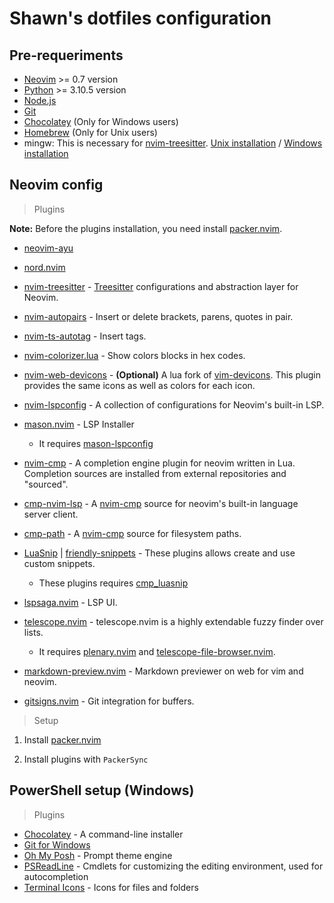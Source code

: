 # Shawn's dotfiles configuration

## Pre-requeriments
* [Neovim](https://neovim.io/) >= 0.7 version
* [Python](https://www.python.org/downloads/) >= 3.10.5 version
* [Node.js](https://nodejs.org/en/)
* [Git](https://git-scm.com/)
* [Chocolatey](https://chocolatey.org/) (Only for Windows users)
* [Homebrew](https://brew.sh/) (Only for Unix users)
* mingw: This is necessary for [nvim-treesitter](https://github.com/nvim-treesitter/nvim-treesitter). [Unix installation](https://formulae.brew.sh/formula/mingw-w64#default) / [Windows installation](https://community.chocolatey.org/packages/mingw)


## Neovim config

> Plugins

**Note:** Before the plugins installation, you need install [packer.nvim](https://github.com/wbthomason/packer.nvim).

* [neovim-ayu](https://github.com/Shatur/neovim-ayu)
* [nord.nvim](https://github.com/shaunsingh/nord.nvim)
* [nvim-treesitter](https://github.com/nvim-treesitter/nvim-treesitter) - [Treesitter](https://github.com/tree-sitter/tree-sitter) configurations and abstraction layer for Neovim.
* [nvim-autopairs](https://github.com/windwp/nvim-autopairs) - Insert or delete brackets, parens, quotes in pair.
* [nvim-ts-autotag](https://github.com/windwp/nvim-ts-autotag) - Insert tags.
* [nvim-colorizer.lua](https://github.com/norcalli/nvim-colorizer.lua) - Show colors blocks in hex codes.
* [nvim-web-devicons](https://github.com/kyazdani42/nvim-web-devicons) - **(Optional)** A lua fork of [vim-devicons](https://github.com/ryanoasis/vim-devicons). This plugin provides the same icons as well as colors for each icon.
* [nvim-lspconfig](https://github.com/neovim/nvim-lspconfig) - A collection of configurations for Neovim's built-in LSP.
* [mason.nvim](https://github.com/williamboman/mason.nvim) - LSP Installer
    * It requires [mason-lspconfig](https://github.com/williamboman/mason-lspconfig.nvim)
* [nvim-cmp](https://github.com/hrsh7th/nvim-cmp) - A completion engine plugin for neovim written in Lua. Completion sources are installed from external repositories and "sourced".
* [cmp-nvim-lsp](https://github.com/hrsh7th/cmp-nvim-lsp) - A [nvim-cmp](https://github.com/hrsh7th/nvim-cmp) source for neovim's built-in language server client.
* [cmp-path](https://github.com/hrsh7th/cmp-path) - A [nvim-cmp](https://github.com/hrsh7th/nvim-cmp) source for filesystem paths.
* [LuaSnip](https://github.com/L3MON4D3/LuaSnip) | [friendly-snippets](https://github.com/rafamadriz/friendly-snippets) - These plugins allows create and use custom snippets.
    * These plugins requires [cmp_luasnip](https://github.com/saadparwaiz1/cmp_luasnip)
* [lspsaga.nvim](https://github.com/glepnir/lspsaga.nvim) - LSP UI.
* [telescope.nvim](https://github.com/nvim-telescope/telescope.nvim) - telescope.nvim is a highly extendable fuzzy finder over lists.
    * It requires [plenary.nvim](https://github.com/nvim-lua/plenary.nvim) and [telescope-file-browser.nvim](https://github.com/nvim-telescope/telescope-file-browser.nvim).
 
* [markdown-preview.nvim](https://github.com/iamcco/markdown-preview.nvim) - Markdown previewer on web for vim and neovim.
* [gitsigns.nvim](https://github.com/lewis6991/gitsigns.nvim) - Git integration for buffers.

> Setup

1. Install [packer.nvim](https://github.com/wbthomason/packer.nvim)

2. Install plugins with `PackerSync`

## PowerShell setup (Windows) 

> Plugins
* [Chocolatey](https://chocolatey.org/) - A command-line installer
* [Git for Windows](https://git-scm.com/)
* [Oh My Posh](https://ohmyposh.dev/) - Prompt theme engine
* [PSReadLine](https://github.com/PowerShell/PSReadLine) - Cmdlets for customizing the editing environment, used for autocompletion
* [Terminal Icons](https://github.com/devblackops/Terminal-Icons) - Icons for files and folders
